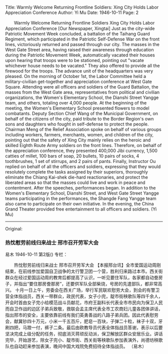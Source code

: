 Title: Warmly Welcome Returning Frontline Soldiers: Xing City Holds Labor Appreciation Conference
Author: Yi Mu
Date: 1946-10-11
Page: 2

　　Warmly Welcome Returning Frontline Soldiers
    Xing City Holds Labor Appreciation Conference
    [Our Newspaper, Xingtai] Just as the city-wide Patriotic Movement Week concluded, a battalion of the Taihang Guard Regiment, which participated in the Patriotic Self-Defense War on the front lines, victoriously returned and passed through our city. The masses in the West Gate Street area, having raised their awareness through education during the Patriotic Movement Week, automatically vacated their houses upon hearing that troops were to be stationed, pointing out "vacate whichever house needs to be vacated." They also offered to provide all the firewood for the troops. The advance unit of the headquarters was very pleased.
    On the morning of October 1st, the Labor Committee held a military-civilian get-together and appreciation conference at West Gate Square. Attending were all officers and soldiers of the Guard Battalion, the masses from the West Gate area, representatives from political and civilian organizations, the Women's Elementary School, the Dianshi Street Yangge team, and others, totaling over 4,000 people. At the beginning of the meeting, the Women's Elementary School presented flowers to model combatants. Deputy Section Chief Wang of the Municipal Government, on behalf of the citizens of the city, paid tribute to the Border Region's own sons and daughters who fought in self-defense to protect the people. Chairman Meng of the Relief Association spoke on behalf of various groups including workers, farmers, merchants, women, and children of the city, pointing out that the safety of Xing City mainly relies on the heroic and skilled Eighth Route Army soldiers on the front lines. Therefore, on behalf of the appreciation conference, they presented 400,000 Jibi currency, 1,500 catties of millet, 100 bars of soap, 20 bullets, 10 pairs of socks, 4 toothbrushes, 1 set of stirrups, and 2 pairs of pants. Finally, Instructor Ou replied on behalf of all the officers and soldiers, expressing that they would resolutely complete the tasks assigned by their superiors, thoroughly eliminate the Chiang Kai-shek die-hard reactionaries, and protect the liberated areas so that the masses could live and work in peace and contentment. After the speeches, performances began. In addition to the Women's Elementary School, Dianshi Street, and West Gate Street Yangge teams participating in the performances, the Shangde Fang Yangge team also came to participate on their own initiative. In the evening, the China Grand Theater provided free entertainment to all officers and soldiers.
    (Yi Mu)



<hr /> 

Original: 


### 热忱慰劳前线归来战士  邢市召开劳军大会
易木
1946-10-11
第2版()
专栏：

　　热忱慰劳前线归来战士
    邢市召开劳军大会
    【本报邢台讯】全市爱国运动周刚结束，在前线参加爱国自卫战争的太行警卫团一个营，胜利归来路过本市。西关街群众在经过爱国运动周的教育后都提高了认识，一听见要住军队，各家都自动誊房子，并指出“要住那房誊那房”，还要供军队全部柴烧，号房的先遣部队，都非常高兴。
    十月一日上午，劳委会在西关广场，举行军民联欢慰劳大会，到会的有警卫营全体指战员，西关一带群众，政民代表，女子小完，靛市街秧歌队等四千余人，开会时首由女子完小给模范战斗员献花，市府王副科长代表全市市民向为保卫人民而自卫作战的边区子弟兵致敬，救联会孟主席代表全市工农商妇儿童各团体讲话，指出邢市的安全，主要依靠前线有我们英勇善战的八路子弟兵团。因此代表慰劳会，献冀钞四十万元，小米一千五百斤，肥皂一百块，子弹二十粒，袜子十双，牙刷四把，马蹬一付，裤子二条。最后由欧教导员代表全体指战员答谢，表示以后要坚决完成上级分配的任务，彻底消灭蒋顽反动派，保卫解放区群众安居乐业。讲话完毕，开始游艺，除女子完小、靛市街、西关街等秧歌队参加表演外，尚德坊秧歌队也自动赶来参加表演，晚间中国大戏院免费招待全体指战员。
    （易木）

